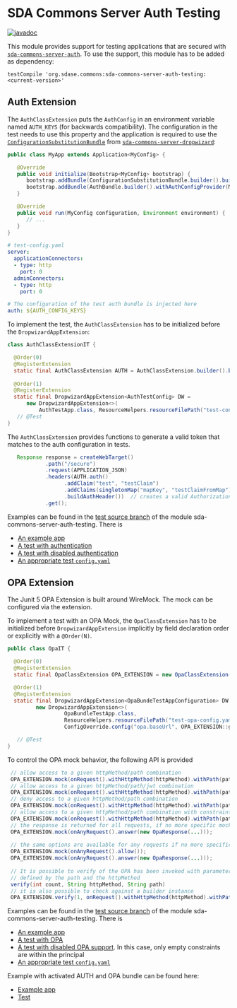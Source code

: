 # SDA Commons Server Auth Testing

[![javadoc](https://javadoc.io/badge2/org.sdase.commons/sda-commons-server-auth-testing/javadoc.svg)](https://javadoc.io/doc/org.sdase.commons/sda-commons-server-auth-testing)

This module provides support for testing applications that are secured with 
[`sda-commons-server-auth`](./server-auth.md). To use the support, this module has to be added as
dependency:

```
testCompile 'org.sdase.commons:sda-commons-server-auth-testing:<current-version>'
```

## Auth Extension
The `AuthClassExtension` puts the `AuthConfig` in an environment variable named `AUTH_KEYS` (for backwards compatibility).
The configuration in the test needs to use this property and the application is required to use the
[`ConfigurationSubstitutionBundle`](https://github.com/SDA-SE/sda-dropwizard-commons/tree/master/sda-commons-server-dropwizard/src/main/java/org/sdase/commons/server/dropwizard/bundles/ConfigurationSubstitutionBundle.java)
from [`sda-commons-server-dropwizard`](server-dropwizard.md):

```java
public class MyApp extends Application<MyConfig> {

   @Override
   public void initialize(Bootstrap<MyConfig> bootstrap) {
      bootstrap.addBundle(ConfigurationSubstitutionBundle.builder().build());
      bootstrap.addBundle(AuthBundle.builder().withAuthConfigProvider(MyConfig::getAuth).build());
   }

   @Override
   public void run(MyConfig configuration, Environment environment) {
      // ...
   }
}
```

```yaml
# test-config.yaml
server:
  applicationConnectors:
  - type: http
    port: 0
  adminConnectors:
  - type: http
    port: 0

# The configuration of the test auth bundle is injected here
auth: ${AUTH_CONFIG_KEYS}
```

To implement the test, the `AuthClassExtension` has to be initialized before the `DropwizardAppExtension`:

```java
class AuthClassExtensionIT {

  @Order(0)
  @RegisterExtension 
  static final AuthClassExtension AUTH = AuthClassExtension.builder().build();
  
  @Order(1)
  @RegisterExtension
  static final DropwizardAppExtension<AuthTestConfig> DW =
      new DropwizardAppExtension<>(
          AuthTestApp.class, ResourceHelpers.resourceFilePath("test-config.yaml"));
   // @Test
}
```

The `AuthClassExtension` provides functions to generate a valid token that matches to the auth configuration in tests.
```java
   Response response = createWebTarget()
            .path("/secure")
            .request(APPLICATION_JSON)
            .headers(AUTH.auth()   
                  .addClaim("test", "testClaim")
                  .addClaims(singletonMap("mapKey", "testClaimFromMap"))
                  .buildAuthHeader())  // creates a valid Authorization header with a valid JWT 
            .get();
```

Examples can be found in
the [test source branch](https://github.com/SDA-SE/sda-dropwizard-commons/tree/master/sda-commons-server-auth-testing/src/test)
of the module sda-commons-server-auth-testing. There is

- [An example app](https://github.com/SDA-SE/sda-dropwizard-commons/tree/master/sda-commons-server-auth-testing/src/test/java/org/sdase/commons/server/auth/testing/test/AuthTestApp.java)
- [A test with authentication](https://github.com/SDA-SE/sda-dropwizard-commons/tree/master/sda-commons-server-auth-testing/src/test/java/org/sdase/commons/server/auth/testing/AuthClassExtensionIT.java)
- [A test with disabled authentication](https://github.com/SDA-SE/sda-dropwizard-commons/tree/master/sda-commons-server-auth-testing/src/test/java/org/sdase/commons/server/auth/testing/AuthDisabledJUnit5IT.java)
- [An appropriate test `config.yaml`](https://github.com/SDA-SE/sda-dropwizard-commons/tree/master/sda-commons-server-auth-testing/src/test/resources/test-config.yaml)

## OPA Extension

The Junit 5 OPA Extension is built around WireMock. The mock can be configured via the extension.

To implement a test with an OPA Mock, the `OpaClassExtension` has to be initialized before `DropwizardAppExtension` implicitly by field declaration order or explicitly with a `@Order(N)`.

```java
public class OpaIT {

  @Order(0)
  @RegisterExtension
  static final OpaClassExtension OPA_EXTENSION = new OpaClassExtension();

  @Order(1)
  @RegisterExtension
  static final DropwizardAppExtension<OpaBundeTestAppConfiguration> DW =
         new DropwizardAppExtension<>(
                  OpaBundleTestApp.class,
                  ResourceHelpers.resourceFilePath("test-opa-config.yaml"),
                  ConfigOverride.config("opa.baseUrl", OPA_EXTENSION::getUrl));

   // @Test
}
```

To control the OPA mock behavior, the following API is provided
```java
 // allow access to a given httpMethod/path combination
 OPA_EXTENSION.mock(onRequest().withHttpMethod(httpMethod).withPath(path).allow());
 // allow access to a given httpMethod/path/jwt combination
 OPA_EXTENSION.mock(onRequest().withHttpMethod(httpMethod).withPath(path).withJwt(jwt).allow());
 // deny access to a given httpMethod/path combination
 OPA_EXTENSION.mock(onRequest().withHttpMethod(httpMethod).withPath(path).deny());
 // allow access to a given httpMethod/path combination with constraint
 OPA_EXTENSION.mock(onRequest().withHttpMethod(httpMethod).withPath(path).allow().withConstraint(new ConstraintModel(...)));
 // the response is returned for all requests, if no more specific mock is configured
 OPA_EXTENSION.mock(onAnyRequest().answer(new OpaResponse(...)));
 
 // the same options are available for any requests if no more specific mock is configured
 OPA_EXTENSION.mock(onAnyRequest().allow());
 OPA_EXTENSION.mock(onAnyRequest().answer(new OpaResponse(...)));
 
 // It is possible to verify of the OPA has been invoked with parameters for the resource 
 // defined by the path and the httpMethod
 verify(int count, String httpMethod, String path)
 // it is also possible to check against a builder instance
 OPA_EXTENSION.verify(1, onRequest().withHttpMethod(httpMethod).withPath(path).withJwt(jwt));
```

Examples can be found in the [test source branch](https://github.com/SDA-SE/sda-dropwizard-commons/tree/master/sda-commons-server-auth-testing/src/test) of the module sda-commons-server-auth-testing. There is

- [An example app](https://github.com/SDA-SE/sda-dropwizard-commons/tree/master/sda-commons-server-auth-testing/src/test/java/org/sdase/commons/server/opa/testing/test/OpaBundleTestApp.java)
- [A test with OPA](https://github.com/SDA-SE/sda-dropwizard-commons/tree/master/sda-commons-server-auth-testing/src/test/java/org/sdase/commons/server/opa/testing/OpaClassExtensionIT.java)
- [A test with disabled OPA support](https://github.com/SDA-SE/sda-dropwizard-commons/tree/master/sda-commons-server-auth-testing/src/test/java/org/sdase/commons/server/opa/testing/OpaDisabledJUnit5IT.java). In this case, only empty constraints are within the principal
- [An appropriate test `config.yaml`](https://github.com/SDA-SE/sda-dropwizard-commons/tree/master/sda-commons-server-auth-testing/src/test/resources/test-opa-config.yaml)

Example with activated AUTH and OPA bundle can be found here:
- [Example app](https://github.com/SDA-SE/sda-dropwizard-commons/tree/master/sda-commons-server-auth-testing/src/test/java/org/sdase/commons/server/opa/testing/test/AuthAndOpaBundleTestApp.java)
- [Test](https://github.com/SDA-SE/sda-dropwizard-commons/tree/master/sda-commons-server-auth-testing/src/test/java/org/sdase/commons/server/opa/testing/AuthAndOpaClassExtensionIT.java)
